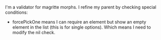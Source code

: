 I'm a validator for magritte morphs. 
I refine my parent by checking special conditions: 

- forcePickOne means I can require an element but show an empty element in the list (this is for single options). Which means I need to modify the nil check.